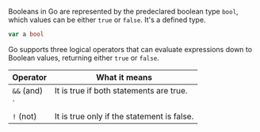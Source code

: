 Booleans in Go are represented by the predeclared boolean type `bool`, which values can be either `true` or `false`.
It's a defined type.

```go
var a bool
```

Go supports three logical operators that can evaluate expressions down to Boolean values, returning either `true` or `false`.

| Operator   | What it means                                 |
| ---------- | --------------------------------------------- |
| `&&` (and) | It is true if both statements are true.       |
| `||` (or)  | It is true if at least one statement is true. |
| `!` (not)  | It is true only if the statement is false.    |
